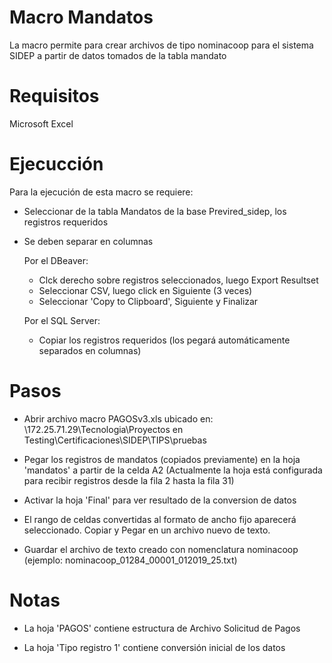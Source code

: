 # Macro Mandatos

  La macro permite para crear archivos de tipo nominacoop para el sistema SIDEP a partir de datos tomados 
  de la tabla mandato 
  
# Requisitos
  
  Microsoft Excel

# Ejecucción
  
  Para la ejecución de esta macro se requiere:
  
  * Seleccionar de la tabla Mandatos de la base Previred_sidep, los registros requeridos
  
  * Se deben separar en columnas
  	
	Por el DBeaver:
	- Clck derecho sobre registros seleccionados, luego Export Resultset
	- Seleccionar CSV, luego click en Siguiente (3 veces)
	- Seleccionar 'Copy to Clipboard', Siguiente y Finalizar

	Por el SQL Server:
	- Copiar los registros requeridos
	  (los pegará automáticamente separados en columnas)
  
# Pasos

  * Abrir archivo macro PAGOSv3.xls ubicado en:
    \\172.25.71.29\Tecnologia\Proyectos en Testing\Certificaciones\SIDEP\TIPS\pruebas
	
  * Pegar los registros de mandatos (copiados previamente) en la hoja 'mandatos' a partir de la celda A2
    (Actualmente la hoja está configurada para recibir registros desde la fila 2 hasta la fila 31)
	
  * Activar la hoja 'Final' para ver resultado de la conversion de datos
  
  * El rango de celdas convertidas al formato de ancho fijo aparecerá seleccionado. Copiar y Pegar en un 
    archivo nuevo de texto. 
  
  * Guardar el archivo de texto creado con nomenclatura nominacoop 
    (ejemplo: nominacoop_01284_00001_012019_25.txt)
  
  
 # Notas
 
  * La hoja 'PAGOS' contiene estructura de Archivo Solicitud de Pagos
  
  * La hoja 'Tipo registro 1' contiene conversión inicial de los datos